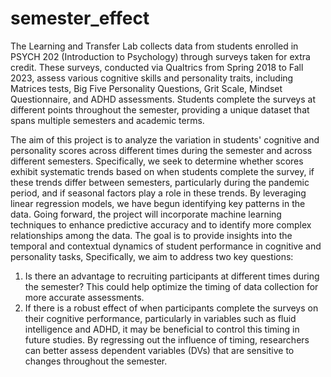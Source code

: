 # semester_effect
The Learning and Transfer Lab collects data from students enrolled in PSYCH 202 (Introduction to Psychology) through surveys taken for extra credit. These surveys, conducted via Qualtrics from Spring 2018 to Fall 2023, assess various cognitive skills and personality traits, including Matrices tests, Big Five Personality Questions, Grit Scale, Mindset Questionnaire, and ADHD assessments. Students complete the surveys at different points throughout the semester, providing a unique dataset that spans multiple semesters and academic terms.

The aim of this project is to analyze the variation in students' cognitive and personality scores across different times during the semester and across different semesters. Specifically, we seek to determine whether scores exhibit systematic trends based on when students complete the survey, if these trends differ between semesters, particularly during the pandemic period, and if seasonal factors play a role in these trends. By leveraging linear regression models, we have begun identifying key patterns in the data. Going forward, the project will incorporate machine learning techniques to enhance predictive accuracy and to identify more complex relationships among the data.
The goal is to provide insights into the temporal and contextual dynamics of student performance in cognitive and personality tasks, Specifically, we aim to address two key questions:
1)	Is there an advantage to recruiting participants at different times during the semester? This could help optimize the timing of data collection for more accurate assessments.
2)	If there is a robust effect of when participants complete the surveys on their cognitive performance, particularly in variables such as fluid intelligence and ADHD, it may be beneficial to control this timing in future studies. By regressing out the influence of timing, researchers can better assess dependent variables (DVs) that are sensitive to changes throughout the semester.

